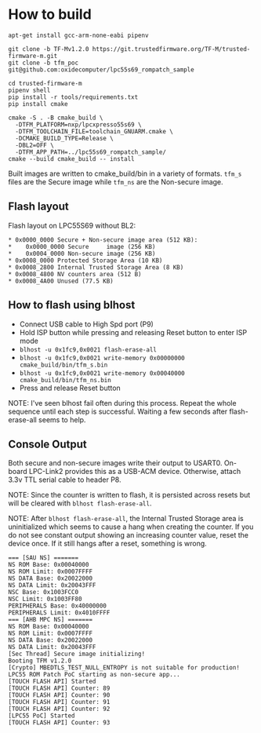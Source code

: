 # How to build

```shell
apt-get install gcc-arm-none-eabi pipenv

git clone -b TF-Mv1.2.0 https://git.trustedfirmware.org/TF-M/trusted-firmware-m.git
git clone -b tfm_poc git@github.com:oxidecomputer/lpc55s69_rompatch_sample

cd trusted-firmware-m
pipenv shell
pip install -r tools/requirements.txt
pip install cmake

cmake -S . -B cmake_build \
  -DTFM_PLATFORM=nxp/lpcxpresso55s69 \
  -DTFM_TOOLCHAIN_FILE=toolchain_GNUARM.cmake \
  -DCMAKE_BUILD_TYPE=Release \
  -DBL2=OFF \
  -DTFM_APP_PATH=../lpc55s69_rompatch_sample/
cmake --build cmake_build -- install
```

Built images are written to cmake_build/bin in a variety of formats.  `tfm_s` files are the Secure image while `tfm_ns` are the Non-secure image.

## Flash layout

Flash layout on LPC55S69 without BL2:

```text
* 0x0000_0000 Secure + Non-secure image area (512 KB):
*    0x0000_0000 Secure     image (256 KB)
*    0x0004_0000 Non-secure image (256 KB)
* 0x0008_0000 Protected Storage Area (10 KB)
* 0x0008_2800 Internal Trusted Storage Area (8 KB)
* 0x0008_4800 NV counters area (512 B)
* 0x0008_4A00 Unused (77.5 KB)
```

## How to flash using blhost

* Connect USB cable to High Spd port (P9)
* Hold ISP button while pressing and releasing Reset button to enter ISP mode
* `blhost -u 0x1fc9,0x0021 flash-erase-all`
* `blhost -u 0x1fc9,0x0021 write-memory 0x00000000 cmake_build/bin/tfm_s.bin`
* `blhost -u 0x1fc9,0x0021 write-memory 0x00040000 cmake_build/bin/tfm_ns.bin`
* Press and release Reset button

NOTE: I've seen blhost fail often during this process.  Repeat the whole sequence until each step is successful.  Waiting a few seconds after flash-erase-all seems to help.

## Console Output

Both secure and non-secure images write their output to USART0.  On-board LPC-Link2 provides this as a USB-ACM device.  Otherwise, attach 3.3v TTL serial cable to header P8.

NOTE: Since the counter is written to flash, it is persisted across resets but will be cleared with `blhost flash-erase-all`.

NOTE: After `blhost flash-erase-all`, the Internal Trusted Storage area is uninitialized which seems to cause a hang when creating the counter.  If you do not see constant output showing an increasing counter value, reset the device once.  If it still hangs after a reset, something is wrong.

```text
=== [SAU NS] =======
NS ROM Base: 0x00040000
NS ROM Limit: 0x0007FFFF
NS DATA Base: 0x20022000
NS DATA Limit: 0x20043FFF
NSC Base: 0x1003FCC0
NSC Limit: 0x1003FF80
PERIPHERALS Base: 0x40000000
PERIPHERALS Limit: 0x4010FFFF
=== [AHB MPC NS] =======
NS ROM Base: 0x00040000
NS ROM Limit: 0x0007FFFF
NS DATA Base: 0x20022000
NS DATA Limit: 0x20043FFF
[Sec Thread] Secure image initializing!
Booting TFM v1.2.0
[Crypto] MBEDTLS_TEST_NULL_ENTROPY is not suitable for production!
LPC55 ROM Patch PoC starting as non-secure app...
[TOUCH FLASH API] Started
[TOUCH FLASH API] Counter: 89
[TOUCH FLASH API] Counter: 90
[TOUCH FLASH API] Counter: 91
[TOUCH FLASH API] Counter: 92
[LPC55 PoC] Started
[TOUCH FLASH API] Counter: 93
```